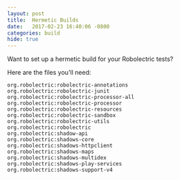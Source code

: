 ```yaml
---
layout: post
title:  Hermetic Builds
date:   2017-02-23 16:40:06 -0800
categories: build
hide: true
---
```


Want to set up a hermetic build for your Robolectric tests?

Here are the files you'll need:

    org.robolectric:robolectric-annotations
    org.robolectric:robolectric-junit
    org.robolectric:robolectric-processor-all
    org.robolectric:robolectric-processor
    org.robolectric:robolectric-resources
    org.robolectric:robolectric-sandbox
    org.robolectric:robolectric-utils
    org.robolectric:robolectric
    org.robolectric:shadow-api
    org.robolectric:shadows-core
    org.robolectric:shadows-httpclient
    org.robolectric:shadows-maps
    org.robolectric:shadows-multidex
    org.robolectric:shadows-play-services
    org.robolectric:shadows-support-v4
